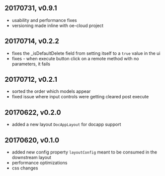 ## 20170731, v0.9.1
- usability and performance fixes
- versioning made inline with oe-cloud project

## 20170714, v0.2.2
- fixes the _isDefaultDelete field from setting itself to a `true` value in the ui
- fixes - when execute button click on a remote method with no parameters, it fails

## 20170712, v0.2.1
- sorted the order which models appear
- fixed issue where input controls were getting cleared post execute

## 20170622, v0.2.0
- added a new layout `DocAppLayout` for docapp support

## 20170620, v0.1.0
- added new config property `layoutConfig` meant to be consumed in the downstream layout
- performance optimizations
- css changes
